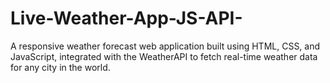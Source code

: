 # Live-Weather-App-JS-API-
A responsive weather forecast web application built using HTML, CSS, and JavaScript, integrated with the WeatherAPI to fetch real-time weather data for any city in the world.

